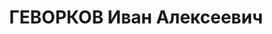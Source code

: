 ---
title: ГЕВОРКОВ Иван Алексеевич
description: 'Род. в 1902, Армения, г. Степанаван, член ВКП(б) с 1920 по 1937. Зам.
  наркома НКВД Арм. ССР

  Арестован НКВД Арм.ССР 14.09.1937. Обв. по ст. 58, 67, 68 УК Арм.ССР, участие в
  национал. право-троцк.орг-ции в НКВД Арм.ССР. Приговор: "особый порядок" - комиссия
  наркома внутренних дел, прокурора СССР и председателя ВК ВС СССР, 22.11.1937 – ВМН.
  Расстрелян 03.02.1938.

  Главной военной прокуратурой СССР в октябре 1958, июле 1989 в реабилитации отказано,
  оснований для реабилитации не имеется'
---